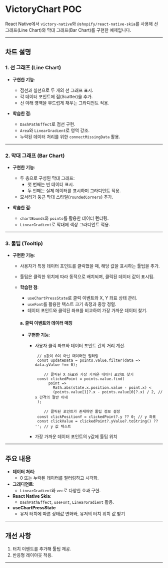 # VictoryChart POC

React Native에서 `victory-native`와 `@shopify/react-native-skia`를 사용해 선 그래프(Line Chart)와 막대 그래프(Bar Chart)를 구현한 예제입니다.

---

## 차트 설명

### 1. 선 그래프 (Line Chart)
- **구현한 기능**:
    - 점선과 실선으로 두 개의 선 그래프 표시.
    - 각 데이터 포인트에 점(Scatter)을 추가.
    - 선 아래 영역을 부드럽게 채우는 그라디언트 적용.

- **학습한 점**:
    - `DashPathEffect`로 점선 구현.
    - `Area`와 `LinearGradient`로 영역 강조.
    - 누락된 데이터 처리를 위한 `connectMissingData` 활용.

---

### 2. 막대 그래프 (Bar Chart)
- **구현한 기능**:
    - 두 층으로 구성된 막대 그래프:
        - 첫 번째는 빈 데이터 표시.
        - 두 번째는 실제 데이터를 표시하며 그라디언트 적용.
    - 모서리가 둥근 막대 스타일(`roundedCorners`) 추가.

- **학습한 점**:
    - `chartBounds`와 `points`를 활용한 데이터 렌더링.
    - `LinearGradient`로 막대에 색상 그라디언트 적용.

---

### 3. 툴팁 (Tooltip)
- **구현한 기능**:
  - 사용자가 특정 데이터 포인트를 클릭했을 때, 해당 값을 표시하는 툴팁을 추가.
  - 툴팁은 클릭한 위치에 따라 동적으로 배치되며, 클릭된 데이터 값이 표시됨.

  - **학습한 점**:
    - `useChartPressState`로 클릭 이벤트와 X, Y 좌표 상태 관리.
    - `useFont`를 활용한 텍스트 크기 측정과 중앙 정렬.
    - 데이터 포인트와 클릭된 좌표를 비교하여 가장 가까운 데이터 찾기.

    #### a. 클릭 이벤트와 데이터 매칭
    - **구현한 기능**:
      - 사용자 클릭 좌표와 데이터 포인트 간의 거리 계산.
        ```tsx
         // y값이 0이 아닌 데이터만 필터링
         const updateData = points.value.filter(data => data.yValue !== 0);

            // 클릭된 X 좌표와 가장 가까운 데이터 포인트 찾기
         const clickedPoint = points.value.find(
              point =>
                Math.abs(state.x.position.value - point.x) <
                (points.value[1]?.x - points.value[0]?.x) / 2, // x 간격의 절반 이내
         );

            // 클릭된 포인트가 존재하면 툴팁 정보 설정
         const clickPositionY = clickedPoint?.y ?? 0; // y 좌표
         const clickValue = clickedPoint?.yValue?.toString() ?? ''; // y 값 텍스트
        ```
      
      - 가장 가까운 데이터 포인트의 y값에 툴팁 위치
---



## 주요 내용
- **데이터 처리**:
    - 0 또는 누락된 데이터를 필터링하고 시각화.
- **그래디언트**:
    - `LinearGradient`와 `vec`로 다양한 효과 구현.
- **React Native Skia**:
    - `DashPathEffect`, `useFont`, `LinearGradient` 활용.
- **useChartPressState**
  - 유저 터치에 따른 상태값 변화와, 유저의 터치 위치 값 받기


---
## 개선 사항
1. 터치 이벤트를 추가해 툴팁 제공.
2. 반응형 레이아웃 적용.
---
